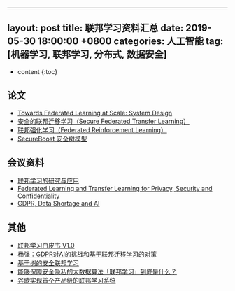 
---
layout: post
title: 联邦学习资料汇总
date: 2019-05-30 18:00:00 +0800
categories: 人工智能
tag: [机器学习, 联邦学习, 分布式, 数据安全]
---
* content
{:toc}



## 论文
- [Towards Federated Learning at Scale: System Design
](https://arxiv.org/pdf/1902.01046)
- [安全的联邦迁移学习（Secure Federated Transfer Learning）](arxiv.org/abs/1812.03337)
- [联邦强化学习（Federated Reinforcement Learning）](arxiv.org/abs/1901.08755)
- [SecureBoost 安全树模型](arxiv.org/abs/1901.08755)

## 会议资料
- [联邦学习的研究与应用](https://img.fedai.org.cn/fedweb/1553845987342.pdf)
- [Federated Learning and Transfer Learning for Privacy,
Security and Confidentiality](https://img.fedai.org.cn/fedweb/1552916850679.pdf)
- [GDPR, Data Shortage and AI](https://img.fedai.org.cn/fedweb/1552916659436.pdf)


## 其他
- [联邦学习白皮书 V1.0](https://img.fedai.org.cn/fedweb/1552917119598.pdf)
- [杨强：GDPR对AI的挑战和基于联邦迁移学习的对策](https://zhuanlan.zhihu.com/p/42646278)
- [基于树的安全联邦学习](http://www.paperweekly.site/papers/notes/668)
- [能够保障安全隐私的大数据算法「联邦学习」到底是什么？](https://www.chainnews.com/articles/769415855789.htm)
- [谷歌实现首个产品级的联邦学习系统](http://www.ishenping.com/ArtInfo/213572.html)